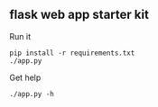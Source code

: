 ## flask web app starter kit

Run it
```
pip install -r requirements.txt
./app.py
```

Get help

```
./app.py -h
```
